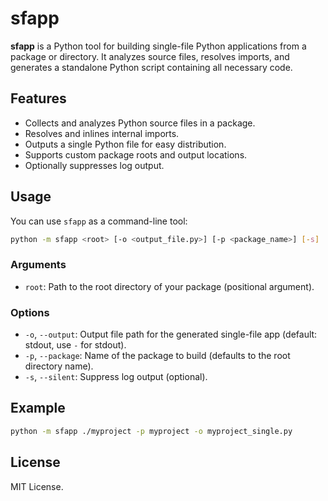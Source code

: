 # sfapp

**sfapp** is a Python tool for building single-file Python applications from a package or directory. It analyzes source files, resolves imports, and generates a standalone Python script containing all necessary code.

## Features

- Collects and analyzes Python source files in a package.
- Resolves and inlines internal imports.
- Outputs a single Python file for easy distribution.
- Supports custom package roots and output locations.
- Optionally suppresses log output.

## Usage

You can use `sfapp` as a command-line tool:

```sh
python -m sfapp <root> [-o <output_file.py>] [-p <package_name>] [-s]
```

### Arguments

- `root`: Path to the root directory of your package (positional argument).

### Options

- `-o`, `--output`: Output file path for the generated single-file app (default: stdout, use `-` for stdout).
- `-p`, `--package`: Name of the package to build (defaults to the root directory name).
- `-s`, `--silent`: Suppress log output (optional).

## Example

```sh
python -m sfapp ./myproject -p myproject -o myproject_single.py
```

## License

MIT License.
